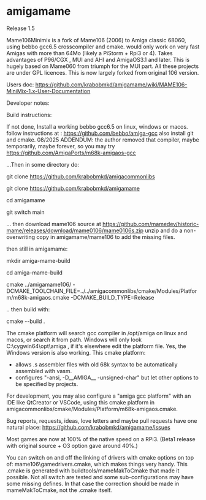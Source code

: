 # amigamame

Release 1.5

 Mame106Minimix is a fork of Mame106 (2006) to Amiga classic 68060, using bebbo gcc6.5 crosscompiler and cmake.
 would only work on very fast Amigas with more than 64Mo (likely a PiStorm + Rpi3 or 4). 
 Takes advantages of P96/CGX , MUI and AHI and AmigaOS3.1 and later. 
 This is hugely based on Mame060 from triumph for the MUI part. All these projects are under GPL licences.
 This is now largely forked from original 106 version.
 
  Users doc: https://github.com/krabobmkd/amigamame/wiki/MAME106-MiniMix-1.x-User-Documentation
 
 Developer notes:
 
 Build instructions:
 
 If not done, Install a working bebbo gcc6.5 on linux, windows or macos.
 follow instructions at : https://github.com/bebbo/amiga-gcc
 also install git and cmake.
  08/2025 ADDENDUM: the author removed that compiler, maybe temporarily, maybe forever, so you may try https://github.com/AmigaPorts/m68k-amigaos-gcc 
 
 ...Then in some directory do:
 
 git clone https://github.com/krabobmkd/amigacommonlibs
 
 git clone https://github.com/krabobmkd/amigamame
 
 cd amigamame

 git switch main
 
 ... then download mame106 source at
   https://github.com/mamedev/historic-mame/releases/download/mame0106/mame0106s.zip
 unzip and do a non-overwriting copy in amigamame/mame106 to add the missing files.
 
 then still in amigamame:
 
 mkdir amiga-mame-build
 
 cd amiga-mame-build
 
 cmake ../amigamame106/ 
 -DCMAKE_TOOLCHAIN_FILE=../../amigacommonlibs/cmake/Modules/Platform/m68k-amigaos.cmake -DCMAKE_BUILD_TYPE=Release

 .. then build with:
 
 cmake --build .
 
 The cmake platform will search gcc compiler in /opt/amiga on linux and macos, or search it from path. Windows will only look C:\cygwin64\opt\amiga , if it's elsewhere edit the platform file. Yes, the Windows version is also working.
This cmake platform:
 - allows .s assembler files with old 68k syntax to be automatically assembled with vasm.
 - configures "-ansi, -D__AMIGA__ -unsigned-char" but let other options to be specified by projects. 
 
 For development, you may also configure a "amiga gcc platform" with an IDE like QtCreator or VSCode, using this cmake platform in amigacommonlibs/cmake/Modules/Platform/m68k-amigaos.cmake.
 
 Bug reports, requests, ideas, love letters and maybe pull requests have one natural place:
 https://github.com/krabobmkd/amigamame/issues
 
 Most games are now at 100% of the native speed on a RPi3. (Beta1 release with original source + O3 option
  gave around 40%.)
 
 You can switch on and off the linking of drivers with cmake options on top of: mame106\gamedrivers.cmake,
 which makes things very handy. This .cmake is generated with buildtools/mameMakToCmake that made it possible. Not all switch are tested and some sub-configurations may have some missing defines. In that case the correction should be made in mameMakToCmake, not the .cmake itself.
 
  
 
  
   

